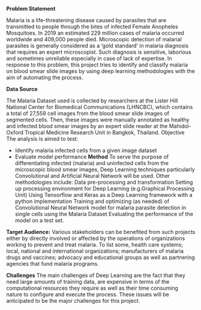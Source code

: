 **Problem Statement**

Malaria is a life-threatening disease caused by parasites that are transmitted to people through the bites of infected Female Anopheles Mosquitoes. In 2019 an estimated 229 million cases of malaria occurred worldwide and 409,000 people died. Microscopic detection of malarial parasites is generally considered as a ‘gold standard’ in malaria diagnosis that requires an expert microscopist. Such diagnosis is sensitive,  laborious and sometimes unreliable especially  in case of lack of expertise. In response to this problem, this project tries to identify and classify malaria on blood smear slide images by using  deep learning methodologies with the aim of automating the process.

**Data Source**

The Malaria Dataset used is collected by researchers at the Lister Hill National Center for Biomedical Communications (LHNCBC), which contains a total of 27,558 cell images from the blood smear slide images of segmented cells. Then, these images were manually annotated as healthy and infected blood smear images by an expert slide reader at the Mahidol-Oxford Tropical Medicine Research Unit in Bangkok, Thailand.
Objective
The analysis is aimed to test:

- Identify malaria infected cells from a given image dataset
- Evaluate model performance
**Method**
To serve the purpose of differentiating infected (malaria) and uninfected cells from the microscopic blood smear images, Deep Learning techniques particularly Convolutional and Artificial Neural Network will be used. Other methodologies include:
Data pre-processing and transformation 
Setting up processing environment for Deep Learning (e.g.Graphical Processing Unit)
Using Tensorflow and Keras as a Deep Learning framework with a python implementation
Training and optimizing (as needed) of Convolutional Neural Network model for malaria parasite detection in single cells using the Malaria Dataset
Evaluating the performance of the model on a test set.

**Target Audience:**
Various stakeholders can be benefited from such projects either by directly involved or affected by the operations of organizations working to prevent and treat malaria. To list some, health care systems; local, national and international organizations; manufacturers of malaria drugs and vaccines; advocacy and educational groups as well as partnering agencies that fund malaria programs.

**Challenges**
The main challenges of Deep Learning are the fact that they need large amounts of training data, are expensive in terms of the computational resources they require as well as their time consuming nature to configure and execute the process. These issues will be anticipated to be the major challenges for this project.
